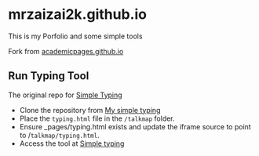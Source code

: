 # mrzaizai2k.github.io

This is my Porfolio and some simple tools

Fork from [academicpages.github.io](https://github.com/academicpages/academicpages.github.io)

## Run Typing Tool

The original repo for [Simple Typing](https://github.com/mrzaizai2k/simple-typing)

- Clone the repository from [My simple typing](https://github.com/mrzaizai2k/simple-typing)
- Place the `typing.html` file in the `/talkmap` folder.
- Ensure _pages/typing.html exists and update the iframe source to point to /`talkmap/typing.html`.
- Access the tool at [Simple typing](https://mrzaizai2k.github.io/typing.html)

